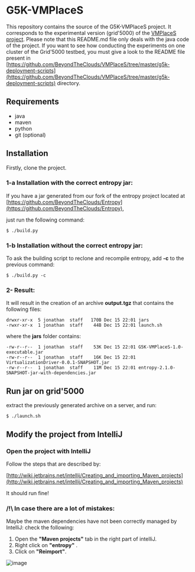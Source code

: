 # G5K-VMPlaceS

This repository contains the source of the G5K-VMPlaceS project. It corresponds to the experimental version (grid'5000) of the [VMPlaceS project](https://github.com/BeyondTheClouds/VMPlaceS).
Please note that this README.md file only deals with the java code of the project. 
If you want to see how conducting the experiments on one cluster of the Grid'5000 testbed, you must give a look to the README file present in [https://github.com/BeyondTheClouds/VMPlaceS/tree/master/g5k-deployment-scripts](https://github.com/BeyondTheClouds/VMPlaceS/tree/master/g5k-deployment-scripts) directory. 

## Requirements
* java
* maven
* python
* git (optional)

## Installation

Firstly, clone the project.

### 1-a Installation with the correct entropy jar:
If you have a jar generated from our fork of the entropy project located at [https://github.com/BeyondTheClouds/Entropy](https://github.com/BeyondTheClouds/Entropy),

just run the following command:

```
$ ./build.py
```
### 1-b Installation without the correct entropy jar:

To ask the building script to reclone and recompile entropy, add **-c** to the previous command:

```
$ ./build.py -c
```

### 2- Result:

It will result in the creation of an archive **output.tgz** that contains the following files:


```
drwxr-xr-x  5 jonathan  staff   170B Dec 15 22:01 jars
-rwxr-xr-x  1 jonathan  staff    44B Dec 15 22:01 launch.sh
```

where the **jars** folder contains:

```
-rw-r--r--  1 jonathan  staff    53K Dec 15 22:01 G5K-VMPlaceS-1.0-executable.jar
-rw-r--r--  1 jonathan  staff    16K Dec 15 22:01 VirtualizationDriver-0.0.1-SNAPSHOT.jar
-rw-r--r--  1 jonathan  staff    11M Dec 15 22:01 entropy-2.1.0-SNAPSHOT-jar-with-dependencies.jar
```

## Run jar on grid'5000

extract the previously generated archive on a server, and run:

```
$ ./launch.sh
```

## Modify the project from IntelliJ

### Open the project with IntelliJ

Follow the steps that are described by:

[http://wiki.jetbrains.net/intellij/Creating_and_importing_Maven_projects](http://wiki.jetbrains.net/intellij/Creating_and_importing_Maven_projects)

It should run fine!

### /!\ In case there are a lot of mistakes:

Maybe the maven dependencies have not been correctly managed by IntelliJ: check the following:

1. Open the **"Maven projects"** tab in the right part of intelliJ.
2. Right click on **"entropy"** .
3. Click on **"Reimport"**.

![image](http://dropbox.jonathanpastor.fr/intellij_maven_reimport_steps.png)
